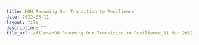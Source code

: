 ```yaml
---
title: MOH Resuming Our Transition to Resilience
date: 2022-03-11
layout: file
description: ""
file_url: /files/MOH Resuming Our Transition to Resilience_11 Mar 2022.pdf
---
```




